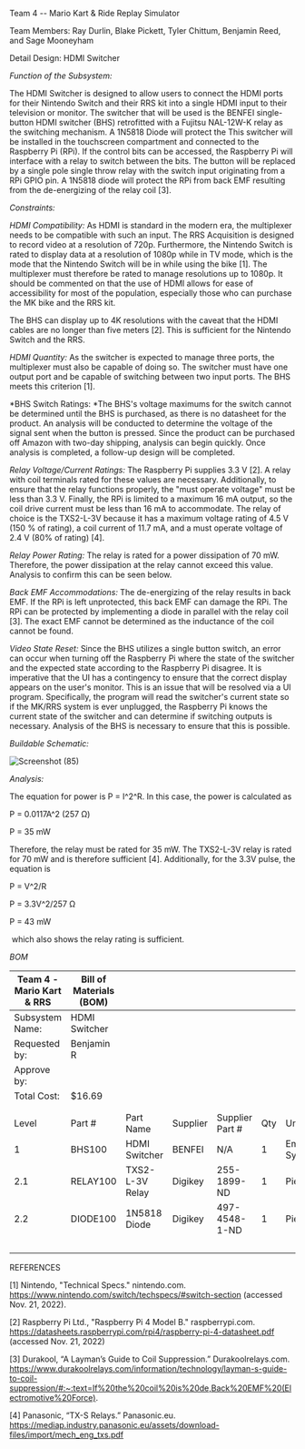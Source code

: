 Team 4 -- Mario Kart & Ride Replay Simulator

Team Members: Ray Durlin, Blake Pickett, Tyler Chittum, Benjamin Reed, and Sage Mooneyham

Detail Design: HDMI Switcher

*Function of the Subsystem:*

The HDMI Switcher is designed to allow users to connect the HDMI ports for their Nintendo Switch and their RRS kit into a single HDMI input to their television or monitor. The switcher that will be used is the BENFEI single-button HDMI switcher (BHS) retrofitted with a Fujitsu NAL-12W-K relay as the switching mechanism. A 1N5818 Diode will protect the This switcher will be installed in the touchscreen compartment and connected to the Raspberry Pi (RPi). If the control bits can be accessed, the Raspberry Pi will interface with a relay to switch between the bits. The button will be replaced by a single pole single throw relay with the switch input originating from a RPi GPIO pin. A 1N5818 diode will protect the RPi from back EMF resulting from the de-energizing of the relay coil [3].

*Constraints:*

*HDMI Compatibility:* As HDMI is standard in the modern era, the multiplexer needs to be compatible with such an input. The RRS Acquisition is designed to record video at a resolution of 720p. Furthermore, the Nintendo Switch is rated to display data at a resolution of 1080p while in TV mode, which is the mode that the Nintendo Switch will be in while using the bike [1]. The multiplexer must therefore be rated to manage resolutions up to 1080p. It should be commented on that the use of HDMI allows for ease of accessibility for most of the population, especially those who can purchase the MK bike and the RRS kit.

The BHS can display up to 4K resolutions with the caveat that the HDMI cables are no longer than five meters [2]. This is sufficient for the Nintendo Switch and the RRS.

*HDMI Quantity:* As the switcher is expected to manage three ports, the multiplexer must also be capable of doing so. The switcher must have one output port and be capable of switching between two input ports. The BHS meets this criterion [1].

*BHS Switch Ratings: *The BHS's voltage maximums for the switch cannot be determined until the BHS is purchased, as there is no datasheet for the product. An analysis will be conducted to determine the voltage of the signal sent when the button is pressed. Since the product can be purchased off Amazon with two-day shipping, analysis can begin quickly. Once analysis is completed, a follow-up design will be completed.

*Relay Voltage/Current Ratings:* The Raspberry Pi supplies 3.3 V [2]. A relay with coil terminals rated for these values are necessary. Additionally, to ensure that the relay functions properly, the "must operate voltage" must be less than 3.3 V. Finally, the RPi is limited to a maximum 16 mA output, so the coil drive current must be less than 16 mA to accommodate. The relay of choice is the TXS2-L-3V because it has a maximum voltage rating of 4.5 V (150 % of rating), a coil current of 11.7 mA, and a must operate voltage of 2.4 V (80% of rating) [4].

*Relay Power Rating:* The relay is rated for a power dissipation of 70 mW. Therefore, the power dissipation at the relay cannot exceed this value. Analysis to confirm this can be seen below.

*Back EMF Accommodations:* The de-energizing of the relay results in back EMF. If the RPi is left unprotected, this back EMF can damage the RPi. The RPi can be protected by implementing a diode in parallel with the relay coil [3]. The exact EMF cannot be determined as the inductance of the coil cannot be found.

*Video State Reset:* Since the BHS utilizes a single button switch, an error can occur when turning off the Raspberry Pi where the state of the switcher and the expected state according to the Raspberry Pi disagree. It is imperative that the UI has a contingency to ensure that the correct display appears on the user's monitor. This is an issue that will be resolved via a UI program. Specifically, the program will read the switcher's current state so if the MK/RRS system is ever unplugged, the Raspberry Pi knows the current state of the switcher and can determine if switching outputs is necessary. Analysis of the BHS is necessary to ensure that this is possible.

*Buildable Schematic:*

![Screenshot (85)](https://user-images.githubusercontent.com/100803313/216205222-b202e7e0-173a-4004-9dcd-96414c8cbd71.png)

*Analysis:*

The equation for power is P = I^2^R. In this case, the power is calculated as

P = 0.0117A^2 (257 Ω)

P = 35 mW

Therefore, the relay must be rated for 35 mW. The TXS2-L-3V relay is rated for 70 mW and is therefore sufficient [4]. Additionally, for the 3.3V pulse, the equation is

P = V^2/R

P = 3.3V^2/257 Ω

P = 43 mW

 which also shows the relay rating is sufficient.

*BOM*

| Team 4 - Mario Kart & RRS | Bill of Materials (BOM) |               |   |   |   |   |   |   |
| ------------------------- | ----------------------- | ------------- | - | - | - | - | - | - |
| Subsystem Name:           | HDMI Switcher           |                 |  |  |  |
| Requested by:             | Benjamin R              |                 |  |  |  |
| Approve by:               |                         |                 |  |  |  |
| Total Cost:               | $16.69                  |                 |  |  |  |
|                           |                         |                 |  |  |  |  |  |  |
|                           |                         |                 |  |  |  |  |  |  |
| Level                     | Part #                  | Part Name       | Supplier | Supplier Part # | Qty | Units | Unit Cost | Cost |
| 1                         | BHS100                  | HDMI Switcher   | BENFEI | N/A | 1 | Emb. System | $10.99 | $10.99 |
| 2.1                       | RELAY100                | TXS2-L-3V Relay | Digikey | 255-1899-ND | 1 | Piece | $5.30 | $5.30 |
| 2.2                       | DIODE100                | 1N5818 Diode    | Digikey | 497-4548-1-ND | 1 | Piece | $0.40 | $0.40 |
|                           |                         |                 |  |  |  |  | Total | $16.69 |

REFERENCES

[1] Nintendo, "Technical Specs." nintendo.com. https://www.nintendo.com/switch/techspecs/#switch-section (accessed Nov. 21, 2022).

[2] Raspberry Pi Ltd., "Raspberry Pi 4 Model B." raspberrypi.com. https://datasheets.raspberrypi.com/rpi4/raspberry-pi-4-datasheet.pdf (accessed Nov. 21, 2022)

[3] Durakool, “A Layman’s Guide to Coil Suppression.” Durakoolrelays.com. https://www.durakoolrelays.com/information/technology/layman-s-guide-to-coil-suppression/#:~:text=If%20the%20coil%20is%20de,Back%20EMF%20(Electromotive%20Force).

[4] Panasonic, “TX-S Relays.” Panasonic.eu. https://mediap.industry.panasonic.eu/assets/download-files/import/mech_eng_txs.pdf
